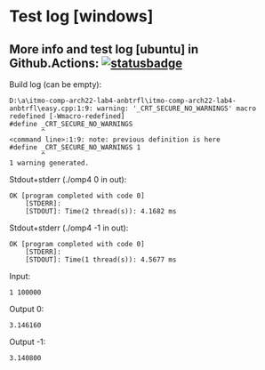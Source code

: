 # Test log [windows]

## More info and test log [ubuntu] in Github.Actions: [![statusbadge](../../actions/workflows/buildtest.yaml/badge.svg?branch=main&event=pull_request)](../../actions/workflows/buildtest.yaml)

Build log (can be empty):
```
D:\a\itmo-comp-arch22-lab4-anbtrfl\itmo-comp-arch22-lab4-anbtrfl\easy.cpp:1:9: warning: '_CRT_SECURE_NO_WARNINGS' macro redefined [-Wmacro-redefined]
#define _CRT_SECURE_NO_WARNINGS
        ^
<command line>:1:9: note: previous definition is here
#define _CRT_SECURE_NO_WARNINGS 1
        ^
1 warning generated.

```

Stdout+stderr (./omp4 0 in out):
```
OK [program completed with code 0]
    [STDERR]:  
    [STDOUT]: Time(2 thread(s)): 4.1682 ms

```
     
Stdout+stderr (./omp4 -1 in out):
```
OK [program completed with code 0]
    [STDERR]:  
    [STDOUT]: Time(1 thread(s)): 4.5677 ms

```

Input:
```
1 100000

```

Output 0:
```
3.146160
```

Output -1:
```
3.140800
```